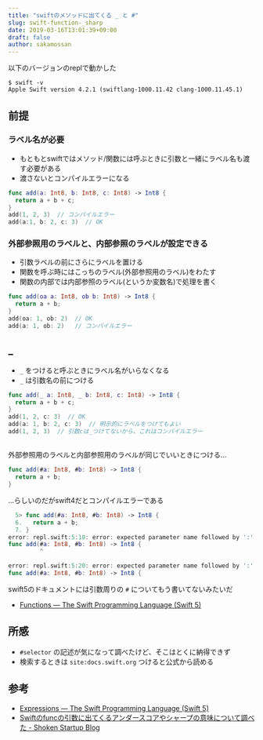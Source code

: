 ```yaml
---
title: "swiftのメソッドに出てくる _ と #"
slug: swift-function-_sharp
date: 2019-03-16T13:01:39+09:00
draft: false
author: sakamossan
---
```


以下のバージョンのreplで動かした

```console
$ swift -v
Apple Swift version 4.2.1 (swiftlang-1000.11.42 clang-1000.11.45.1)
```

## 前提

### ラベル名が必要

- もともとswiftではメソッド/関数には呼ぶときに引数と一緒にラベル名も渡す必要がある
- 渡さないとコンパイルエラーになる

```swift
func add(a: Int8, b: Int8, c: Int8) -> Int8 {
  return a + b + c;
}
add(1, 2, 3)  // コンパイルエラー
add(a:1, b: 2, c: 3)  // OK
```

### 外部参照用のラベルと、内部参照のラベルが設定できる

- 引数ラベルの前にさらにラベルを置ける
- 関数を呼ぶ時にはこっちのラベル(外部参照用のラベル)をわたす
- 関数の内部では内部参照のラベル(というか変数名)で処理を書く

```swift
func add(oa a: Int8, ob b: Int8) -> Int8 {
  return a + b;
}
add(oa: 1, ob: 2)  // OK
add(a: 1, ob: 2)   // コンパイルエラー
```

## _

- `_` をつけると呼ぶときにラベル名がいらなくなる
- `_` は引数名の前につける

```swift
func add(_ a: Int8, _ b: Int8, c: Int8) -> Int8 {
  return a + b + c;
}
add(1, 2, c: 3)  // OK
add(a: 1, b: 2, c: 3)  // 明示的にラベルをつけてもよい
add(1, 2, 3)  // 引数cは_つけてないから、これはコンパイルエラー
```

## #

外部参照用のラベルと内部参照用のラベルが同じでいいときにつける...

```swift
func add(#a: Int8, #b: Int8) -> Int8 {
  return a + b;
}
```

...らしいのだがswift4だとコンパイルエラーである

```swift
  5> func add(#a: Int8, #b: Int8) -> Int8 {
  6.   return a + b;
  7. }
error: repl.swift:5:10: error: expected parameter name followed by ':'
func add(#a: Int8, #b: Int8) -> Int8 {
         ^

error: repl.swift:5:20: error: expected parameter name followed by ':'
func add(#a: Int8, #b: Int8) -> Int8 {
```

swift5のドキュメントには引数周りの `#` についてもう書いてないみたいだ

- [Functions — The Swift Programming Language (Swift 5)](https://docs.swift.org/swift-book/LanguageGuide/Functions.html)

## 所感

- `#selector` の記述が気になって調べたけど、そこはとくに納得できず
- 検索するときは `site:docs.swift.org` つけると公式から読める

## 参考

- [Expressions — The Swift Programming Language (Swift 5)](https://docs.swift.org/swift-book/ReferenceManual/Expressions.html#ID547)
- [Swiftのfuncの引数に出てくるアンダースコアやシャープの意味について調べた - Shoken Startup Blog](https://shoken.hatenablog.com/entry/2014/06/18/151548)


